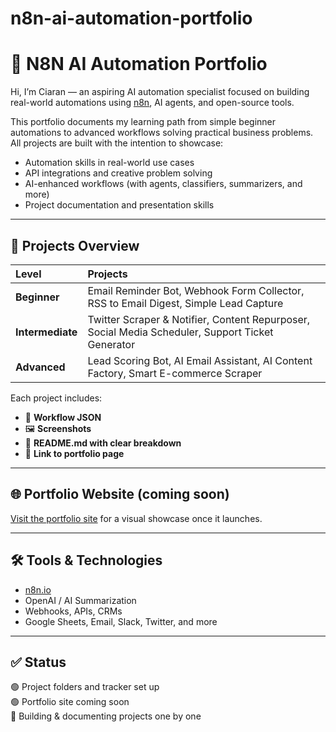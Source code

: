 # n8n-ai-automation-portfolio

# 🧠 N8N AI Automation Portfolio
Hi, I’m Ciaran — an aspiring AI automation specialist focused on building real-world automations using [n8n](https://n8n.io/), AI agents, and open-source tools.

This portfolio documents my learning path from simple beginner automations to advanced workflows solving practical business problems. All projects are built with the intention to showcase:
- Automation skills in real-world use cases
- API integrations and creative problem solving
- AI-enhanced workflows (with agents, classifiers, summarizers, and more)
- Project documentation and presentation skills

---

## 📁 Projects Overview

| Level | Projects |
|:--|:--|
| **Beginner** | Email Reminder Bot, Webhook Form Collector, RSS to Email Digest, Simple Lead Capture |
| **Intermediate** | Twitter Scraper & Notifier, Content Repurposer, Social Media Scheduler, Support Ticket Generator |
| **Advanced** | Lead Scoring Bot, AI Email Assistant, AI Content Factory, Smart E-commerce Scraper |

Each project includes:
- 🧩 **Workflow JSON**
- 🖼️ **Screenshots**
- 🧠 **README.md with clear breakdown**
- 🔗 **Link to portfolio page**

---

## 🌐 Portfolio Website (coming soon)
[Visit the portfolio site](./portfolio-site) for a visual showcase once it launches.

---

## 🛠️ Tools & Technologies
- [n8n.io](https://n8n.io/)
- OpenAI / AI Summarization
- Webhooks, APIs, CRMs
- Google Sheets, Email, Slack, Twitter, and more

---

## ✅ Status
🟢 Project folders and tracker set up  
🟢 Portfolio site coming soon  
🔧 Building & documenting projects one by one  
